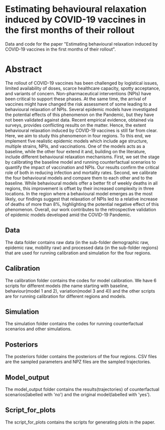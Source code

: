 # Estimating behavioural relaxation induced by COVID-19 vaccines in the first months of their rollout
Data and code for the paper "Estimating behavioural relaxation induced by COVID-19 vaccines in the first months of their rollout".
# Abstract
The rollout of COVID-19 vaccines has been challenged by logistical issues, limited availability of doses, scarce healthcare capacity, spotty acceptance, and variants of concern. Non-pharmaceutical interventions (NPIs) have been critical to support these phases. At the same time, the arrival of vaccines might have changed the risk assessment of some leading to a behavioural relaxation of NPIs. Several epidemic models have investigated the potential effects of this phenomenon on the Pandemic, but they have not been validated against data. Recent empirical evidence, obtained via surveys, provides conflicting results on the matter. Hence, the extent behavioural relaxation induced by COVID-19 vaccines is still far from clear. Here, we aim to study this phenomenon in four regions. To this end, we implement five realistic epidemic models which include age structure, multiple strains, NPIs, and vaccinations. One of the models acts as a baseline, while the other four extend it and, building on the literature, include different behavioural relaxation mechanisms. First, we set the stage by calibrating the baseline model and running counterfactual scenarios to quantify the impact of vaccination and NPIs. Our results confirm the critical role of both in reducing infection and mortality rates. Second, we calibrate the four behavioural models and compare them to each other and to the baseline. While behavioural models offer a better fit of weekly deaths in all regions, this improvement is offset by their increased complexity in three locations. In the region where a behavioural model emerges as the most likely, our findings suggest that relaxation of NPIs led to a relative increase of deaths of more than $8\%$, highlighting the potential negative effect of this phenomenon. Overall, our work contributes to the retrospective validation of epidemic models developed amid the COVID-19 Pandemic.
## Data
The data folder contains raw data (in the sub-folder demographic raw, epidemic raw, mobility raw) and processed data (in the sub-folder regions) that are used for running calibration and simulation for the four regions.
## Calibration
The calibration folder contains the codes for model calibration. We have 6 scripts for different models (the name starting with baseline, behaviour(model 1 and 2), variation(model 3 and 4)) and the other scripts are for running calibration for different regions and models.
## Simulation
The simulation folder contains the codes for running counterfactual scenarios and other simulations.
## Posteriors
The posteriors folder contains the posteriors of the four regions. CSV files are the sampled parameters and NPZ files are the sampled trajectories.
## Model_output
The model_output folder contains the results(trajectories) of counterfactual scenarios(labelled with 'no') and the original model(labelled with 'yes').
## Script_for_plots
The script_for_plots contains the scripts for generating plots in the paper.
